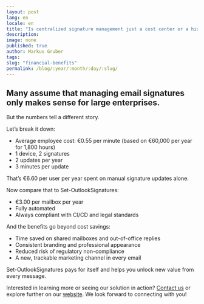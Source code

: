 ```yaml
---
layout: post
lang: en
locale: en
title: "Is centralized signature management just a cost center or a hidden opportunity?"
description:
image: none
published: true
author: Markus Gruber
tags: 
slug: "financial-benefits"
permalink: /blog/:year/:month/:day/:slug/
---
```

## Many assume that managing email signatures only makes sense for large enterprises.
But the numbers tell a different story.

Let’s break it down:
- Average employee cost: €0.55 per minute (based on €60,000 per year for 1,800 hours)
- 1 device, 2 signatures
- 2 updates per year
- 3 minutes per update

That’s €6.60 per user per year spent on manual signature updates alone.

Now compare that to Set-OutlookSignatures:
- €3.00 per mailbox per year
- Fully automated
- Always compliant with CI/CD and legal standards

And the benefits go beyond cost savings:
- Time saved on shared mailboxes and out-of-office replies
- Consistent branding and professional appearance
- Reduced risk of regulatory non-compliance
- A new, trackable marketing channel in every email

Set-OutlookSignatures pays for itself and helps you unlock new value from every message.

Interested in learning more or seeing our solution in action? [Contact us](/contact) or explore further on our [website](/). We look forward to connecting with you!